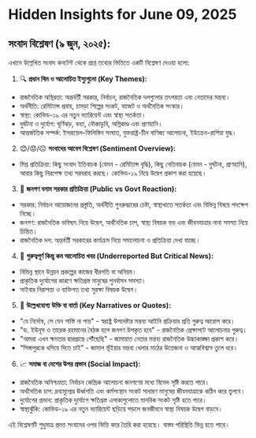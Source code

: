 # Hidden Insights for June 09, 2025

## সংবাদ বিশ্লেষণ (৯ জুন, ২০২৫):

এখানে উল্লেখিত সংবাদ কনটেন্ট থেকে প্রাপ্ত তথ্যের ভিত্তিতে একটি বিশ্লেষণ দেওয়া হলো:

1. 🔍 **প্রধান থিম ও আলোচিত ইস্যুগুলো (Key Themes):**

*   রাজনৈতিক অস্থিরতা: অন্তর্বর্তী সরকার, নির্বাচন, রাজনৈতিক দলগুলোর তৎপরতা এবং নেতাদের মন্তব্য।
*   অর্থনীতি: রেমিট্যান্স প্রবাহ, চামড়া শিল্পের সংকট, বাজেট ও অর্থনৈতিক সংস্কার।
*   স্বাস্থ্য: কোভিড-১৯ এর নতুন ভ্যারিয়েন্ট এবং স্বাস্থ্য সতর্কতা।
*   দুর্ঘটনা ও দুর্যোগ: ঘূর্ণিঝড়, বন্যা, নৌকাডুবি, অগ্নিকাণ্ড এবং প্রাণহানি।
*   আন্তর্জাতিক সম্পর্ক: ইসরায়েল-ফিলিস্তিন সংঘাত, যুক্তরাষ্ট্র-চীন বাণিজ্য আলোচনা, ইউক্রেন-রাশিয়া যুদ্ধ।

2. 😊/😡/😐 **সংবাদের আবেগ বিশ্লেষণ (Sentiment Overview):**

*   মিশ্র প্রতিক্রিয়া: কিছু সংবাদ ইতিবাচক (যেমন - রেমিট্যান্স বৃদ্ধি), কিছু নেতিবাচক (যেমন - দুর্ঘটনা, প্রাণহানি), আবার কিছু নিরপেক্ষ তথ্য সরবরাহ করছে। কোভিড-১৯ নিয়ে উদ্বেগ প্রকাশ করা হয়েছে।

3. 📢 **জনগণ বনাম সরকার প্রতিক্রিয়া (Public vs Govt Reaction):**

*   সরকার: নির্বাচন আয়োজনের প্রস্তুতি, অর্থনীতি পুনরুদ্ধারের চেষ্টা, স্বাস্থ্যখাতে সতর্কতা এবং বিভিন্ন বিষয়ে পদক্ষেপ নিচ্ছে।
*   জনগণ: রাজনৈতিক ভবিষ্যৎ নিয়ে উদ্বেগ, অর্থনৈতিক চাপ, স্বাস্থ্য বিষয়ক ভয় এবং জীবনযাত্রার নানা সমস্যা নিয়ে চিন্তিত।
*   রাজনৈতিক দল: অন্তর্বর্তী সরকারের কার্যক্রম নিয়ে সমালোচনা ও প্রতিক্রিয়া দেখা যাচ্ছে।

4. 🧠 **গুরুত্বপূর্ণ কিন্তু কম আলোচিত খবর (Underreported But Critical News):**

*   বিভিন্ন স্থানে উন্নয়ন প্রকল্পের কাজের ধীরগতি বা অনিয়ম।
*   প্রাকৃতিক দুর্যোগের কারণে ক্ষতিগ্রস্ত মানুষের পুনর্বাসন সমস্যা।
*   সাইবার নিরাপত্তা ও ব্যক্তিগত তথ্য সুরক্ষা বিষয়ক উদ্বেগ।

5. 💬 **উল্লেখযোগ্য উক্তি বা বার্তা (Key Narratives or Quotes):**

*   "যে নির্দোষ, সে যেন শাস্তি না পায়" - স্বরাষ্ট্র উপদেষ্টার মন্তব্য আইনি প্রক্রিয়ার প্রতি গুরুত্ব আরোপ করে।
*   "ড. ইউনূস ও তারেক রহমানের বৈঠক হলে জনগণ উপকৃত হবে" - রাজনৈতিক প্রেক্ষাপটে আলোচনার গুরুত্ব।
*   "আমরা এখন ক্ষমতার দ্বারপ্রান্তে পৌঁছেছি" - জামায়াত নেতার মন্তব্য রাজনৈতিক উচ্চাকাঙ্ক্ষা প্রকাশ করে।
*   “সিঙ্গাপুরকে ধসিয়ে দিতে চাই” - জামাল ভূঁইয়ার মন্তব্য খেলার মাঠের উত্তেজনা ও আত্মবিশ্বাস তুলে ধরে।

6. 📈 **সমাজ বা দেশের উপর প্রভাব (Social Impact):**

*   রাজনৈতিক অনিশ্চয়তা: নির্বাচন কেন্দ্রিক আলোচনা জনগণের মধ্যে বিভেদ সৃষ্টি করতে পারে।
*   অর্থনৈতিক চাপ: দ্রব্যমূল্যের ঊর্ধ্বগতি এবং কর্মসংস্থান সংকট সাধারণ মানুষের জীবনযাত্রাকে কঠিন করে তুলবে।
*   দুর্যোগের প্রভাব: প্রাকৃতিক দুর্যোগে ক্ষতিগ্রস্ত এলাকাগুলোতে মানবিক সংকট সৃষ্টি হতে পারে।
*   স্বাস্থ্যঝুঁকি: কোভিড-১৯ এর নতুন ভ্যারিয়েন্ট ছড়িয়ে পড়লে জনজীবনে স্বাস্থ্য বিষয়ক উদ্বেগ বাড়বে।

এই বিশ্লেষণটি শুধুমাত্র প্রদত্ত সংবাদের ওপর ভিত্তি করে তৈরি করা হয়েছে। বাস্তব পরিস্থিতি ভিন্ন হতে পারে।
